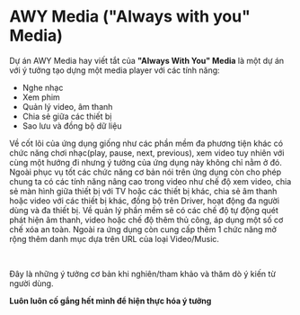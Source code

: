 # AWY Media ("Always with you" Media)
  Dự án AWY Media hay viết tắt của <b>"Always With You" Media</b> là một dự án với ý tưởng tạo dựng một media player với các tính năng:
- Nghe nhạc
- Xem phim
- Quản lý video, âm thanh
- Chia sẻ giữa các thiết bị
- Sao lưu và đồng bộ dữ liệu
<p> 
  Về cốt lõi của ứng dụng giống như các phần mềm đa phương tiện khác có chức năng chơi nhạc(play, pause, next, previous), xem video tuy nhiên với cùng một hướng đi nhưng ý tưởng của ứng dụng này không chỉ nằm ở đó. Ngoài phục vụ tốt các chức năng cơ bản nói trên ứng dụng còn cho phép chung ta có các tính năng nâng cao trong video như chế độ xem video, chia sẻ màn hình giữa thiết bị với TV hoặc các thiết bị khác, chia sẻ âm thanh hoặc video với các thiết bị khác, đồng bộ trên Driver, hoạt động đa người dùng và đa thiết bị. Về quản lý phần mềm sẽ có các chế độ tự động quét phát hiện âm thanh, video hoặc chế độ thêm thủ công, áp dụng một số cơ chế xóa an toàn. Ngoài ra ứng dụng còn cung cấp thêm 1 chức năng mở rộng thêm danh mục dựa trên URL của loại Video/Music.</p><br>
<p> Đây là những ý tưởng cơ bản khi nghiên/tham khảo và thăm dò ý kiến từ người dùng.</p>
<b> Luôn luôn cố gắng hết mình để hiện thực hóa ý tưởng</b>
